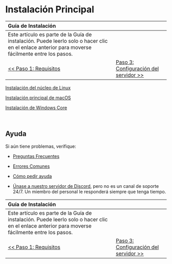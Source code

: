 ﻿# Instalación Principal

| Guía de Instalación | |
| :- | :- |
|  Este artículo es parte de la Guía de instalación. Puede leerlo solo o hacer clic en el enlace anterior para moverse fácilmente entre los pasos. |
| [<< Paso 1: Requisitos](requirements.md) | [Paso 3: Configuración del servidor >>](server-setup.md) |

[Instalación del núcleo de Linux](linux-core-installation.md)

[Instalación principal de macOS](macos-core-installation.md)

[Instalación de Windows Core](windows-core-installation.md)

<br>

## Ayuda

Si aún tiene problemas, verifique:

* [Preguntas Frecuentes](faq.md)

* [Errores Comunes](common-errors.md)

* [Cómo pedir ayuda](how-to-ask-for-help.md)

* [Únase a nuestro servidor de Discord](https://discord.gg/gkt4y2x), pero no es un canal de soporte 24/7. Un miembro del personal le responderá siempre que tenga tiempo.

| Guía de Instalación | |
| :- | :- |
|  Este artículo es parte de la Guía de instalación. Puede leerlo solo o hacer clic en el enlace anterior para moverse fácilmente entre los pasos. |
| [<< Paso 1: Requisitos](requirements.md) | [Paso 3: Configuración del servidor >>](server-setup.md) |

